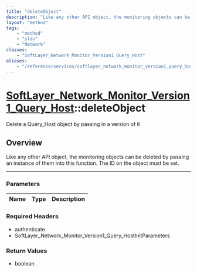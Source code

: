 ```yaml
---
title: "deleteObject"
description: "Like any other API object, the monitoring objects can be deleted by passing an instance of them into this function.  The... "
layout: "method"
tags:
    - "method"
    - "sldn"
    - "Network"
classes:
    - "SoftLayer_Network_Monitor_Version1_Query_Host"
aliases:
    - "/reference/services/softlayer_network_monitor_version1_query_host/deleteObject"
---
```

# [SoftLayer_Network_Monitor_Version1_Query_Host](/reference/services/SoftLayer_Network_Monitor_Version1_Query_Host)::deleteObject


Delete a Query_Host object by passing in a version of it


## Overview 
Like any other API object, the monitoring objects can be deleted by passing an instance of them into this function.  The ID on the object must be set. 

-----

### Parameters 
|Name | Type | Description |
| --- | --- | --- |


### Required Headers
* authenticate
* SoftLayer_Network_Monitor_Version1_Query_HostInitParameters


### Return Values
* boolean





